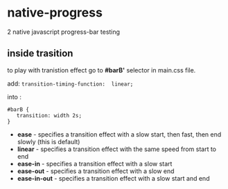# native-progress

  2  native javascript progress-bar testing
## inside trasition

 
to play with tranistion effect
go to **#barB'** selector in main.css file. 

add:
 ``
 transition-timing-function:  linear;
``

into :
 ```
#barB {
    transition: width 2s;
}
```
 
 - **ease** - specifies a transition effect with a slow start, then fast, then end slowly (this is default)
 - **linear** - specifies a transition effect with the same speed from start to end
 - **ease-in** - specifies a transition effect with a slow start
 - **ease-out** - specifies a transition effect with a slow end
 - **ease-in-out** - specifies a transition effect with a slow start and end
